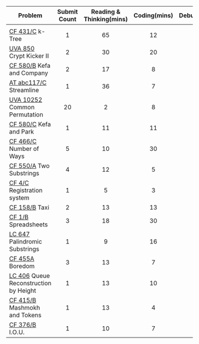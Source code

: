 | Problem | Submit Count | Reading & Thinking(mins) | Coding(mins) | Debugging(mins) | Tags |
| - |:-:|:-:|:-:|:-:|-:|
|  |  |  |  |  |  |
| [CF 431/C](https://codeforces.com/problemset/problem/431/C) k-Tree | 1 | 65 | 12 | 0 | dp |
| [UVA 850](https://uva.onlinejudge.org/index.php?option=com_onlinejudge&Itemid=8&page=show_problem&problem=791) Crypt Kicker II | 2 | 30 | 20 | 2 | string |
| [CF 580/B](https://codeforces.com/problemset/problem/580/B) Kefa and Company | 2 | 17 | 8 | 1 | two pointers |
| [AT abc117/C](https://atcoder.jp/contests/abc117/tasks/abc117_c) Streamline | 1 | 36 | 7 | 0 | sorting |
| [UVA 10252](https://uva.onlinejudge.org/index.php?option=com_onlinejudge&Itemid=8&page=show_problem&problem=1193) Common Permutation | 20 | 2 | 8 | 7 | string |
| [CF 580/C](https://codeforces.com/problemset/problem/580/C) Kefa and Park | 1 | 11 | 11 | 0 | dfs |
| [CF 466/C](https://codeforces.com/problemset/problem/466/C) Number of Ways | 5 | 10 | 30 | 70 | math |
| [CF 550/A](https://codeforces.com/problemset/problem/550/A) Two Substrings | 4 | 12 | 5 | 10 | brute force |
| [CF 4/C](https://codeforces.com/problemset/problem/4/C) Registration system | 1 | 5 | 3 | 0 | brute force |
| [CF 158/B](https://codeforces.com/problemset/problem/158/B) Taxi | 2 | 13 | 13 | 3 | greedy |
| [CF 1/B](https://codeforces.com/contest/1/problem/B) Spreadsheets | 3 | 18 | 30 | 19 | math |
| [LC 647](https://leetcode.com/problems/palindromic-substrings/) Palindromic Substrings | 1 | 9 | 16 | 0 | dp & string |
| [CF 455A](https://codeforces.com/problemset/problem/455/A) Boredom | 3 | 13 | 7 | 3 | dp |
| [LC 406](https://leetcode.com/problems/queue-reconstruction-by-height/) Queue Reconstruction by Height | 1 | 13 | 10 | 0 | greedy |
| [CF 415/B](https://codeforces.com/contest/415/problem/B) Mashmokh and Tokens | 1 | 13 | 4 | 0 | greedy |
| [CF 376/B](https://codeforces.com/contest/376/problem/B) I.O.U. | 1 | 10 | 7 | 0 | brute force |
